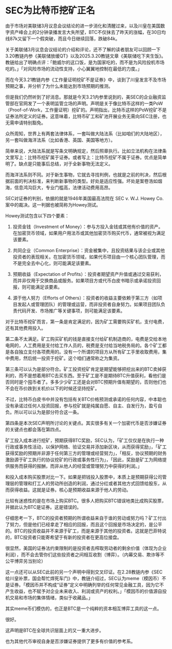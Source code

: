 # SEC为比特币挖矿正名

由于市场对美联储3月议息会议结论的进一步消化和清醒过来，以及川皇在美国数字资产峰会上的2分钟录播发言大失所望，BTC不仅抹去了昨天的涨幅，在30日均线87k又留下一个假突破，而且今日继续回落，跌破84k。

关于美联储3月议息会议结论的介绍和评论，还不了解的读者朋友可以回顾一下3.20教链内参《美联储放缓QT》以及2025.3.20教链文章《美联储吃下夹生饭》。教链给出了明确点评：「鲍威尔的这口饭，是为国家吃的，而不是为风险投机市场吃的。」「对风险市场的流动性支持，小心翼翼地控制在最低的力度。」

而在今天3.21教链内参《工作量证明挖矿不是证券》中，谈到了川皇发言不及市场预期之事，并分析了为什么未能达到市场预期的推测。

但是我们仍然听到了好消息。那就是今天3.21内参里说到的，美SEC的企业融资监管部在官网发了一个表明监管立场的声明。声明是关于像比特币这样的一类PoW（Proof-of-Work，工作量证明）挖矿的。声明指出，比特币这样的PoW挖矿不是证券法所定义的证券。这意味着，比特币矿工和矿池开展业务无需向SEC注册，也无需申请特别豁免。

众所周知，世界上有两套法律体系，一套叫做大陆法系（比如咱们的大陆地区），另一套叫做海洋法系（比如香港、英国、美国等地方）。

简单来说，大陆法系就是写条文明确规定，然后照章执行。比如立法机构在法律条文里写上：比特币挖矿属于证券。或者写上：比特币挖矿不属于证券。优点是简单明了。缺点是只能事后总结，对于全新事物无法定义。

而海洋法系则不同。对于新生事物，它就去寻找判例，也就是之前的判决，然后根据前面的判决标准，来判断新事物的类型。好处是适应性强。坏处是案卷浩如烟海，信息鸿沟巨大，专业门槛高，法律活动费用高昂。

SEC对证券的判别，依据的就是1946年美国最高法院在 SEC v. W.J. Howey Co. 案中的裁决。这一判据也被简称为Howey测试。

Howey测试包含以下四个要素：

1. 投资金钱（Investment of Money）：参与方投入金钱或其他有价值的资产。在加密货币领域，如果用户用法币或其他加密货币购买代币，通常被视为满足该要素。

2. 共同企业（Common Enterprise）：资金被集中，且投资结果与该企业或其他投资者的表现相关。在加密货币领域，如果代币项目由一个核心团队管理，而不是完全去中心化，则可能满足该要素。

3. 预期收益（Expectation of Profits）：投资者期望资产升值或通过交易获利，而并非仅用于交换商品或服务。如果项目方或代币白皮书暗示或承诺投资回报，则可能满足该要素。

4. 源于他人努力（Efforts of Others）：投资者的收益主要依赖于第三方（如项目发起人或管理团队）的管理或运营，而非投资者自身努力。如果项目团队负责代码开发、市场推广等关键事项，则可能满足该要素。

对于比特币挖矿而言，第一条是肯定满足的，因为矿工需要购买矿机，支付电费，还有其他费用投入。

第二条不太满足。矿工购买矿机的钱是直接支付给矿机制造商的，电费是交给本地电网的，人工费用是支付给工作人员的，税费是支付给当地税务局的。各个矿工都是各自独立支付各项费用的。没有一个所谓的项目方从所有矿工手里收取费用，集中费用，然后统一投资于挖矿。这个咱们通常称之为集资。

第三条可以认为是部分符合。矿工投资挖矿肯定是期望能够把挖出来的BTC卖掉获利的，而不是想着用BTC去买东西。至于矿工是不是期待BTC升值获利，看他们是否同时是个囤币者了。多多少少矿工还是会对BTC预期升值有期望的，否则他们也不会在币价跌到关机价以下的时候还坚持挖矿。

不过，比特币白皮书中并没有包括有关BTC价格预测或承诺的任何内容，中本聪也没有承诺过任何人投资回报，参与挖矿就是纯属自愿、自主、自发行为，盈亏自负。所以可以认为是部分符合这一条。

第四条是本次SEC声明所讨论的关键点。其实很多有关一个加密代币是否涉嫌证券的关键点也都会落在第四点。

矿工投入成本进行挖矿，预期获得BTC奖励，SEC认为，「矿工仅仅是在执行一种行政或事务性活动，以保护网络、验证交易并添加新区块，从而获得奖励」，「矿工获得奖励的预期并非源于任何第三方的管理或经营努力」，「相反，协议预期的财务激励源于矿工执行的协议挖矿的行政或事务性行为」，「因此，奖励是矿工为网络提供服务而获得的报酬，而非从他人的经营或管理努力中获得的利润。」

和投入成本购买股票对比一下。如果是把钱投入股票中，本质上是预期获得公司管理层的管理和打工人的劳动所创造的利润，通过分红或者其他方式回馈给股东，从而获得收益。这就是证券。核心是预期收益来源于他人的劳动。

比较有迷惑性的是在市场上购买BTC。很多人把购买BTC错误地类比成购买股票，并据此认为BTC是证券。这是错误的。

仔细思考一下，BTC的投资者预期的所谓收益来自于谁的劳动或努力吗？矿工付出了努力，但是他们已经拿走了相应的回报，而且这个回报是市场决定的，是公平的。BTC的投资收益并不来源于矿工，而是来源于其他的投资者。这就是巴菲特说的，BTC投资者只能寄希望于有新的投资者在更高位接盘。

很显然，美国的证券法约束限制的是投资者去榨取劳动者的剩余价值（体现为企业利润），而不会去管你们这些投资者之间相互收割（博弈）。（内幕交易、欺诈等不公平博弈另当别论）

这一点还可以从SEC此前的另一个声明中得到交叉印证。在2.28教链内参《SEC给川皇补票，国会帮忙焊死车门》中，教链介绍过，SEC认为meme（模因币）不是证券。「模因币并不构成“证券”定义中明确列举的任何常见金融工具，因为它不产生收益，也不赋予对企业未来收入、利润或资产的权利。」「模因币的价值源自投机交易和市场的集体情绪，类似于收藏品。」

其实meme币们模仿的，也正是BTC是一个纯粹的资本相互博弈工具的这一点。

很好。

这声明是BTC在全球共识层面上的又一重大进步。

也为其他代币审视自身是否涉嫌证券提供了更多有价值的参考系。
